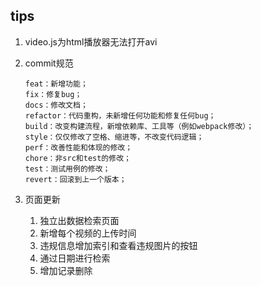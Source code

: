## tips
1. video.js为html播放器无法打开avi

2. commit规范

	```
	feat：新增功能；
    fix：修复bug；
    docs：修改文档；
    refactor：代码重构，未新增任何功能和修复任何bug；
    build：改变构建流程，新增依赖库、工具等（例如webpack修改）；
    style：仅仅修改了空格、缩进等，不改变代码逻辑；
    perf：改善性能和体现的修改；
    chore：非src和test的修改；
    test：测试用例的修改；
    revert：回滚到上一个版本；
   ```

3. 页面更新
    1. 独立出数据检索页面
    2. 新增每个视频的上传时间
    3. 违规信息增加索引和查看违规图片的按钮
    4. 通过日期进行检索
    5. 增加记录删除
